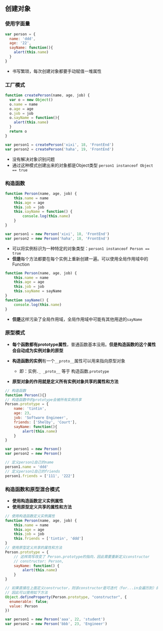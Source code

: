 ## 创建对象

### 使用字面量
```javascript
var person = {
  name: 'ddd',
  age: '22',
  sayName: function(){
    alert(this.name)
  }
}
```
- 书写繁琐，每次创建对象都要手动赋值一堆属性
### 工厂模式
```javascript
function createPerson(name, age, job) {
  var o = new Object()
  o.name = name
  o.age = age
  o.job = job
  o.sayName = function(){
    alert(this.name)
  }
  return o
}

var person1 = createPerson('xixi', 18, 'FrontEnd')
var person2 = createPerson('haha', 19, 'FrontEnd')
```
- 没有解决对象识别问题
- 通过这种模式创建出来的对象都是Object类型 ```person1 instanceof Object == true``` 
### 构造函数
```javascript
function Person(name, age, job) {
    this.name = name
    this.age = age
    this.job = job
    this.sayName = function() {
        console.log(this.name)
    }
}

var person1 = new Person('xixi', 18, 'FrontEnd')
var person2 = new Person('haha', 18, 'FrontEnd')
```
- 可以将实例标识为一种特定的对象类型：```person1 instanceof Person == true```
- **但是**每个方法都要在每个实例上重新创建一遍。可以使用全局作用域中的Function
```javascript
function Person(name, age, job) {
    this.name = name
    this.age = age
    this.job = job
    this.sayName = sayName
}
function sayName() {
    console.log(this.name)
}
```
- **但是**这样污染了全局作用域，全局作用域中可能有其他用途的```sayName ```
   
### 原型模式
   - **每个函数都有prototype属性**，普通函数基本没用。**但是构造函数的这个属性会自动成为实例对象的原型**
   - **构造函数的实例**有一个```__proto__```属性可以用来指向原型对象
     - 即：实例```._ _proto__``` 等于 构造函数.```prototype```

   - **原型对象的作用就是定义所有实例对象共享的属性和方法**
```javascript
// 构造函数
function Person(){}
// 构造函数中的prototype会被所有实例共享
Person.prototype = {
    name: 'tintin',
    age: 23,
    job: 'Software Engineer',
    friends: ['Shelby', 'Court'],
    sayName: function(){
        alert(this.name)
    }
}

var person1 = new Person()
var person2 = new Person()

// 定义person1自己的name
person1.name = 'ddd'
// 定义person1自己的friends
person1.friends = ['111', '222']
```
### 构造函数和原型混合模式
   - **使用构造函数定义实例属性**
   - **使用原型定义共享的属性和方法**
```javascript
// 使用构造函数定义实例属性
function Person(name, age, job) {
    this.name = name
    this.age = age
    this.job = job
    this.friends = ['tintin', 'ddd']
}
// 使用原型定义共享的属性和方法
Person.prototype = {
    // 这样简写改变了 Person.prototype的指向，因此需要重新定义constructor
    // constructor: Person,
    sayName: function() {
        alert(this.name)
    }
}

// 如果直接在上面定义constructor，则该constructor是可迭代（for...in会遍历到）的
// 因此可以使用如下方法
Object.defineProperty(Person.prototype, "constructor", {
  enumerable: false;
  value: Person
})

var person1 = new Person('aaa', 22, 'student')
var person2 = new Person('bbb', 23, 'Engineer')
```





